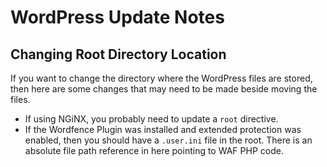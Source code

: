 # WordPress Update Notes

## Changing Root Directory Location

If you want to change the directory where the WordPress files are stored, then here are some changes that may need to be made beside moving the files.

- If using NGiNX, you probably need to update a `root` directive.
- If the Wordfence Plugin was installed and extended protection was enabled, then you should have a `.user.ini` file in the root. There is an absolute file path reference in here pointing to WAF PHP code.
